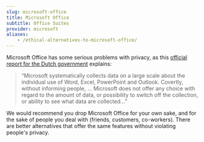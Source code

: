 ```yaml
---
slug: microsoft-office
title: Microsoft Office
subtitle: Office Suites
provider: microsoft
aliases:
    - /ethical-alternatives-to-microsoft-office/
---
```

Microsoft Office has some serious problems with privacy, as this [official report for the Dutch government][report] explains:

> “Microsoft systematically collects data on a large scale about the individual use of Word, Excel, PowerPoint and Outlook. Covertly, without informing people, … Microsoft does not offer any choice with regard to the amount of data, or possibility to switch off the collection, or ability to see what data are collected…”

We would recommend you drop Microsoft Office for your own sake, and for the sake of people you deal with (friends, customers, co-workers). There are better alternatives that offer the same features without violating people's privacy.

[report]: https://www.theregister.co.uk/2018/11/16/microsoft_gdpr/
